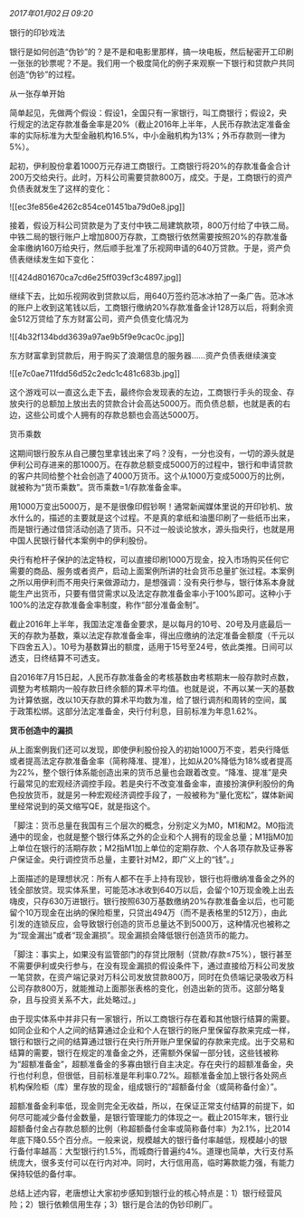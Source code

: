 
_2017年01月02日 09:20_

银行的印钞戏法

银行是如何创造“伪钞”的？是不是和电影里那样，搞一块电板，然后秘密开工印刷一张张的钞票呢？不是。我们用一个极度简化的例子来观察一下银行和贷款户共同创造“伪钞”的过程。

从一张存单开始

简单起见，先做两个假设：假设1，全国只有一家银行，叫工商银行；假设2，央行规定的法定存款准备金率是20%（截止2016年上半年，人民币存款法定准备金率的实际标准为大型金融机构16.5%，中小金融机构为13%；外币存款则一律为5%）。  

起初，伊利股份拿着1000万元存进工商银行。工商银行将20%的存款准备金合计200万交给央行。此时，万科公司需要贷款800万，成交。于是，工商银行的资产负债表就发生了这样的变化：

![[ec3fe856e4262c854ce01451ba79d0e8.jpg]]

接着，假设万科公司贷款是为了支付中铁二局建筑款项，800万付给了中铁二局。中铁二局的银行账户上增加800万存款，工商银行依然需要按照20%的存款准备金率缴纳160万给央行，然后顺手批准了乐视网申请的640万贷款。于是，资产负债表继续发生如下变化：

![[424d801670ca7cd6e25ff039cf3c4897.jpg]]

继续下去，比如乐视网收到贷款以后，用640万签约范冰冰拍了一条广告。范冰冰的账户上收到这笔钱以后，工商银行缴纳20%存款准备金计128万以后，将剩余资金512万贷给了东方财富公司，资产负债变化情况为

![[4b32f134bdd3639a97ae9b5f9e9cac0c.jpg]]

东方财富拿到贷款后，用于购买了浪潮信息的服务器……资产负债表继续演变

![[e7c0ae711fdd56d52c2edc1c481c683b.jpg]]

这个游戏可以一直这么走下去，最终你会发现表的左边，工商银行手头的现金、存放央行的总额加上放出去的贷款合计会高达5000万。而负债总额，也就是表的右边，这些公司或个人拥有的存款总额也会高达5000万。

货币乘数

这期间银行股东从自己腰包里拿钱出来了吗？没有，一分也没有，一切的源头就是伊利公司存进来的那1000万。在存款总额变成5000万的过程中，银行和申请贷款的客户共同给整个社会创造了4000万货币。这个从1000万变成5000万的比例，就被称为“货币乘数”。货币乘数=1/存款准备金率。

用1000万变出5000万，是不是很像印假钞啊！通常新闻媒体里说的开印钞机、放水什么的，描述的主要就是这个过程。不是真的拿纸和油墨印刷了一些纸币出来，而是银行通过借贷活动创造了货币。只不过一般谈论放水，源头指央行，也就是用中国人民银行替代本案例中的伊利股份。

央行有枪杆子保护的法定特权，可以直接印刷1000万现金，投入市场购买任何它需要的商品、服务或者资产，启动上面案例所讲的社会货币总量扩张过程。本案例之所以用伊利而不用央行来做源动力，是想强调：没有央行参与，银行体系本身就能生产出货币，只要有借贷需求以及法定存款准备金率小于100%即可。这种小于100%的法定存款准备金率制度，称作“部分准备金制”。

截止2016年上半年，我国法定准备金要求，是以每月的10号、20号及月底最后一天的存款为基数，乘以法定存款准备金率，得出应缴纳的法定准备金额度（千元以下四舍五入）。10号为基数算出的额度，适用于15号至24号，依此类推。日间可以透支，日终结算不可透支。

自2016年7月15日起，人民币存款准备金的考核基数由考核期末一般存款时点数，调整为考核期内一般存款日终余额的算术平均值。也就是说，不再以某一天的基数为计算依据，改以10天存款的算术平均数为准，给了银行调剂和周转的空间，属于政策松绑。这部分法定准备金，央行付利息，目前标准为年息1.62%。

**货币创造中的漏损**

从上面案例我们还可以发现，即使伊利股份投入的初始1000万不变，若央行降低或者提高法定存款准备金率（简称降准、提准），比如从20%降低为18%或者提高为22%，整个银行体系能创造出来的货币总量也会跟着改变。“降准、提准”是央行最常见的宏观经济调控手段。若是央行不改变准备金率，直接扮演伊利股份的角色投放货币，就是另一种宏观经济调控手段了，一般被称为“量化宽松”，媒体新闻里经常说到的英文缩写QE，就是指这个。

「脚注：货币总量在我国有三个层次的概念，分别定义为M0，M1和M2。M0指流通中的现金，也就是整个银行体系之外的企业和个人拥有的现金总量；M1指M0加上单位在银行的活期存款；M2指M1加上单位的定期存款、个人各项存款及证券客户保证金。央行调控货币总量，主要针对M2，即广义上的“钱”。」

上面描述的是理想状况：所有人都不在手上持有现钞，银行也将缴纳准备金之外的钱全部放贷。现实体系里，可能范冰冰收到640万以后，会留个10万现金晚上出去嗨皮，只存630万进银行。银行按照630万基数缴纳20%存款准备金以后，也可能留个10万现金在出纳的保险柜里，只贷出494万（而不是表格里的512万），由此引发的连锁反应，会导致银行创造的货币总量达不到5000万，这种情况也被称之为“现金漏出”或者“现金漏损”。现金漏损会降低银行创造货币的能力。

「脚注：事实上，如果没有监管部门的存贷比限制（贷款/存款≤75%），银行甚至不需要伊利或央行参与，在没有现金漏损的假设条件下，通过直接给万科公司发放一笔贷款，在资产端记录对万科公司发放贷款800万，同时在负债端记录吸收万科公司存款800万，就能推动上面那张表格的变化，创造出新的货币。这部分略复杂，且与投资关系不大，此处略过。」

由于现实体系中并非只有一家银行，所以工商银行存在着和其他银行结算的需要。如同企业和个人之间的结算通过企业和个人在银行的账户里保留存款来完成一样，银行和银行之间的结算通过银行在央行所开账户里保留的存款来完成。出于交易和结算的需要，银行在规定的准备金之外，还需额外保留一部分钱，这些钱被称为“超额准备金”，超额准备金的多寡由银行自主决定。存在央行的超额准备金，央行也付利息，但很低，目前标准是年利率0.72%。超额准备金加上银行各处网点机构保险柜（库）里存放的现金，组成银行的“超额备付金（或简称备付金）”。

超额准备金利率低，现金则完全无收益，所以，在保证正常支付结算的前提下，如何尽可能减少备付金数量，是银行管理能力的体现之一。截止2015年末，银行业超额备付金占存款总额的比例（称超额备付金率或简称备付率）为2.1%，比2014年底下降0.55个百分点。一般来说，规模越大的银行备付率越低，规模越小的银行备付率越高：大型银行约1.5%，而城商行普遍约4%。道理也简单，大行支付系统庞大，很多支付可以在行内对冲。同时，大行信用高，临时筹款能力强，有能力保持较低的备付率。

总结上述内容，老唐想让大家初步感知到银行业的核心特点是：1）银行经营风险；2）银行依赖信用生存；3）银行是合法的伪钞印刷厂。


